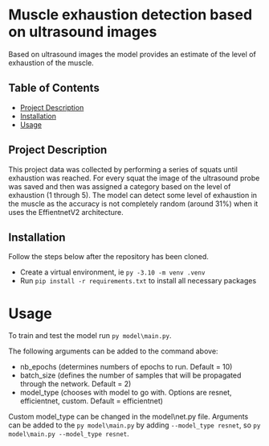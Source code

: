 #  Muscle exhaustion detection based on ultrasound images

Based on ultrasound images the model provides an estimate of the level of exhaustion of the muscle.

## Table of Contents

- [Project Description](#project-description)
- [Installation](#installation)
- [Usage](#usage)

## Project Description

This project data was collected by performing a series of squats until exhaustion was reached. For every squat the image of the ultrasound probe was saved and then was assigned a category based on the level of exhaustion (1 through 5).
The model can detect some level of exhaustion in the muscle as the accuracy is not completely random (around 31%) when it uses the EffientnetV2 architecture. 

## Installation

Follow the steps below after the repository has been cloned. 

- Create a virtual environment, ie `py -3.10 -m venv .venv`
- Run `pip install -r requirements.txt` to install all necessary packages

# Usage
To train and test the model run `py model\main.py`.

The following arguments can be added to the command above:
- nb_epochs (determines numbers of epochs to run. Default = 10)
- batch_size (defines the number of samples that will be propagated through the network. Default = 2) 
- model_type (chooses with model to go with. Options are resnet, efficientnet, custom. Default = efficientnet)

Custom model_type can be changed in the model\net.py file.
Arguments can be added to the `py model\main.py` by adding `--model_type resnet`, so `py model\main.py --model_type resnet`.
